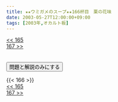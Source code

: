 ```yaml
---
title: ★★ウミガメのスープ★★166杯目　栗の花味
date: 2003-05-27T12:00:00+09:00
tags: [2003年,オカルト板]
---
```

<div class="th_left"><a href="../165"><< 165</a></div>
<div class="th_right"><a href="../167">167 >></a></div>
<br><br>
<script src="../../js/cupsoup.js"></script>
<form>
<input type="button" value="問題と解説のみにする" onClick="toggleCupsoup()">
</form>
{{< 166 >}}
<div class="th_left"><a href="../165"><< 165</a></div>
<div class="th_right"><a href="../167">167 >></a></div>